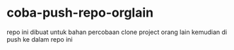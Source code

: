 # coba-push-repo-orglain
repo ini dibuat untuk bahan percobaan clone project orang lain kemudian di push ke dalam repo ini
